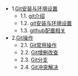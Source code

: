 * 1.[Git安装与环境设置](01.0.md)
	- 1.1. [git介绍](01.0.md)
	- 1.2. [git安装与环境设置](01.1.md)
	- 1.3. [github配置相关](01.2.md)
* 2.[Git操作](02.1.md)
	* 2.1. [Git常用操作](02.1.md)
	* 2.2. [Git增删改查](02.2.md)
	* 2.3. [Git分支](02.3.md)
	* 2.4. [Git冲突解决](02.4.md)
